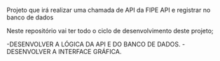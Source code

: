 Projeto que irá realizar uma chamada de API da FIPE API e registrar no banco de dados

Neste repositório vai ter todo o ciclo de desenvolvimento deste projeto;

-DESENVOLVER A LÓGICA DA API E DO BANCO DE DADOS.
-DESENVOLVER A INTERFACE GRÁFICA.
